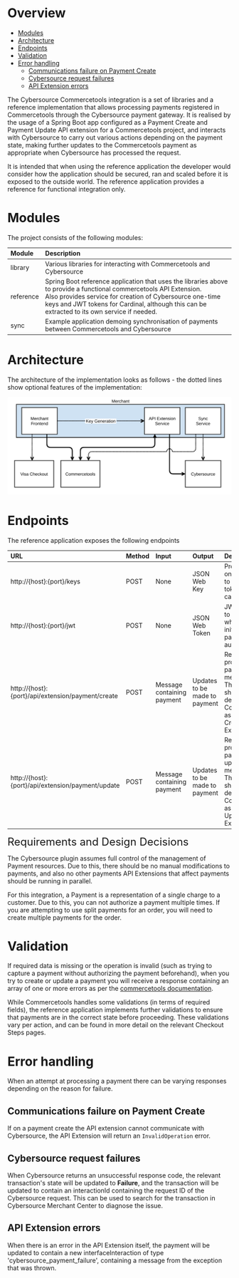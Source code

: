 # Overview

  - [Modules](#Modules)
  - [Architecture](#Architecture)
  - [Endpoints](#Endpoints)
  - [Validation](#Validation)
  - [Error handling](#Errorhandling)
      - [Communications failure on Payment Create](#CommunicationsfailureonPaymentCreate)
      - [Cybersource request failures](#Cybersourcerequestfailures)
      - [API Extension errors](#APIExtensionerrors)

The Cybersource Commercetools integration is a set of libraries and a
reference implementation that allows processing payments registered in
Commercetools through the Cybersource payment gateway. It is realised by
the usage of a Spring Boot app configured as a Payment Create and
Payment Update API extension for a Commercetools project, and interacts
with Cybersource to carry out various actions depending on the payment
state, making further updates to the Commercetools payment as
appropriate when Cybersource has processed the request.

It is intended that when using the reference application the developer would consider how the application should be secured, ran and scaled before it is exposed to the outside world. The reference application provides a reference for functional integration only.

# <a name="Modules"></a>Modules

The project consists of the following modules:

<table>
<thead>
<tr class="header">
<th style="text-align: left;"><div class="tablesorter-header-inner">
Module
</div></th>
<th style="text-align: left;"><div class="tablesorter-header-inner">
Description
</div></th>
</tr>
</thead>
<tbody>
<tr class="odd">
<td style="text-align: left;">library</td>
<td style="text-align: left;">Various libraries for interacting with Commercetools and Cybersource</td>
</tr>
<tr class="even">
<td style="text-align: left;">reference</td>
<td style="text-align: left;">Spring Boot reference application that uses the libraries above to provide a functional commercetools API Extension.<br />
Also provides service for creation of Cybersource one-time keys and JWT tokens for Cardinal, although this can be extracted to its own service if needed.</td>
</tr>
<tr class="odd">
<td style="text-align: left;">sync</td>
<td style="text-align: left;">Example application demoing synchronisation of payments between Commercetools and Cybersource</td>
</tr>
</tbody>
</table>

# <a name="Architecture"></a>Architecture

The architecture of the implementation looks as follows - the dotted
lines show optional features of the implementation:

![High Level Architecture](images/High-Level-Architecture.svg)  

# <a name="Endpoints"></a>Endpoints

The reference application exposes the following endpoints

<table>
<thead>
<tr class="header">
<th style="text-align: left;"><div class="tablesorter-header-inner">
URL
</div></th>
<th style="text-align: left;"><div class="tablesorter-header-inner">
Method
</div></th>
<th style="text-align: left;"><div class="tablesorter-header-inner">
Input
</div></th>
<th style="text-align: left;"><div class="tablesorter-header-inner">
Output
</div></th>
<th style="text-align: left;"><div class="tablesorter-header-inner">
Description
</div></th>
</tr>
</thead>
<tbody>
<tr class="odd">
<td style="text-align: left;">http://{host}:{port}/keys</td>
<td style="text-align: left;">POST</td>
<td style="text-align: left;">None</td>
<td style="text-align: left;">JSON Web Key</td>
<td style="text-align: left;">Provides a one-time key to be used to tokenise credit card details.</td>
</tr>
<tr class="even">
<td style="text-align: left;">http://{host}:{port}/jwt</td>
<td style="text-align: left;">POST</td>
<td style="text-align: left;">None</td>
<td style="text-align: left;">JSON Web Token</td>
<td style="text-align: left;">JWT to be sent to Cardinal when initialising payer authentication</td>
</tr>
<tr class="odd">
<td style="text-align: left;">http://{host}:{port}/api/extension/payment/create</td>
<td style="text-align: left;">POST</td>
<td style="text-align: left;">Message containing payment</td>
<td style="text-align: left;">Updates to be made to payment</td>
<td style="text-align: left;">Receives and processes payment create messages.<br />
This endpoint should be defined in Commercetools as the Payment Create API Extension</td>
</tr>
<tr class="even">
<td style="text-align: left;">http://{host}:{port}/api/extension/payment/update</td>
<td style="text-align: left;">POST</td>
<td style="text-align: left;">Message containing payment</td>
<td style="text-align: left;">Updates to be made to payment</td>
<td style="text-align: left;">Receives and processes payment update messages.<br />
This endpoint should be defined in Commercetools as the Payment Update API Extension</td>
</tr>
</tbody>
</table>

<span style="font-size: 1.714em;">Requirements and Design Decisions</span>

The Cybersource plugin assumes full control of the management of Payment
resources. Due to this, there should be no manual modifications to
payments, and also no other payments API Extensions that affect payments
should be running in parallel.

For this integration, a Payment is a representation of a single charge
to a customer. Due to this, you can not authorize a payment multiple
times. If you are attempting to use split payments for an order, you
will need to create multiple payments for the order. 

# <a name="Validation"></a>Validation

If required data is missing or the operation is invalid (such as trying
to capture a payment without authorizing the payment beforehand), when
you try to create or update a payment you will receive a response
containing an array of one or more errors as per the [commercetools
documentation](https://docs.commercetools.com/http-api-errors.html#errors-from-an-api-extension).

While Commercetools handles some validations (in terms of required
fields), the reference application implements further validations to
ensure that payments are in the correct state before proceeding. These
validations vary per action, and can be found in more detail on the
relevant Checkout Steps pages.

# <a name="Errorhandling"></a>Error handling

When an attempt at processing a payment there can be varying responses
depending on the reason for failure.

## <a name="CommunicationsfailureonPaymentCreate"></a>Communications failure on Payment Create

If on a payment create the API extension cannot communicate with
Cybersource, the API Extension will return
an `InvalidOperation` error.

## <a name="Cybersourcerequestfailures"></a>Cybersource request failures

When Cybersource returns an unsuccessful response code, the relevant
transaction's state will be updated to **Failure**, and the transaction
will be updated to contain an interactionId containing the request ID of
the Cybersource request. This can be used to search for the transaction
in Cybersource Merchant Center to diagnose the issue.

## <a name="APIExtensionerrors"></a>API Extension errors

When there is an error in the API Extension itself, the payment will be
updated to contain a new interfaceInteraction of type
'cybersource\_payment\_failure', containing a message from the exception
that was thrown.

